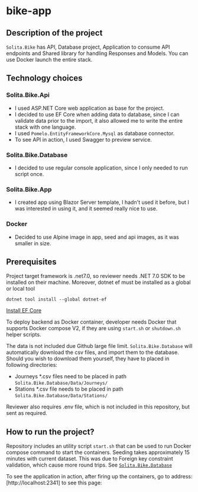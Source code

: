 # bike-app
## Description of the project
`Solita.Bike` has API, Database project, Application to consume API endpoints and Shared library for handling Responses and Models.
You can use Docker launch the entire stack.

## Technology choices
### Solita.Bike.Api
- I used ASP.NET Core web application as base for the project. 
- I decided to use EF Core when adding data to database, since I can validate data prior to the import, it also allowed me to write the entire stack with one language.
- I used `Pomelo.EntityFrameworkCore.Mysql` as database connector.
- To see API in action, I used Swagger to preview service.

### Solita.Bike.Database
- I decided to use regular console application, since I only needed to run script once. 

### Solita.Bike.App
- I created app using Blazor Server template, I hadn't used it before, but I was interested in using it, and it seemed really nice to use.

### Docker
- Decided to use Alpine image in app, seed and api images, as it was smaller in size.

## Prerequisites
Project target framework is .net7.0, so reviewer needs .NET 7.0 SDK to be installed on their machine.
Moreover, dotnet ef must be installed as a global or local tool

    dotnet tool install --global dotnet-ef
[Install EF Core](https://learn.microsoft.com/en-us/ef/core/get-started/overview/install)

To deploy backend as Docker container, developer needs Docker that supports Docker compose V2, if they are using `start.sh` or `shutdown.sh`
helper scripts.

The data is not included due Github large file limit. `Solita.Bike.Database` will automatically download the csv files, and import them to the database.
Should you wish to download them yourself, they have to placed in following directories:
- Journeys *.csv files need to be placed in path `Solita.Bike.Database/Data/Journeys/`
- Stations *.csv file needs to be placed in path `Solita.Bike.Database/Data/Stations/`

Reviewer also requires .env file, which is not included in this repository, but sent as required.

## How to run the project?
Repository includes an utility script `start.sh` that can be used to run Docker compose command to start the containers.
Seeding takes approximately 15 minutes with current dataset. This was due to Foreign key constraint validation, which
cause more round trips. See [`Solita.Bike.Database`](Solita.Bike.Database/Program.cs)

To see the application in action, after firing up the containers, go to address: [http://localhost:2341] to see this page:
